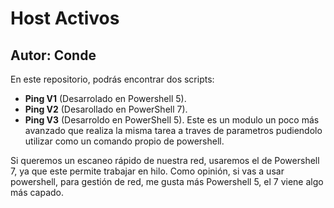 # Host Activos
## Autor: Conde

En este repositorio, podrás encontrar dos scripts: 
- **Ping V1** (Desarrolado en Powershell 5).
- **Ping V2** (Desarollado en PowerShell 7).
- **Ping V3** (Desarroldo en PowerShell 5). Este es un modulo un poco más avanzado que realiza la misma tarea a traves de parametros pudiendolo utilizar
como un comando propio de powershell. 

Si queremos un escaneo rápido de nuestra red, usaremos el de Powershell 7, ya que este permite trabajar en hilo. Como opinión, si 
vas a usar powershell, para gestión de red, me gusta más Powershell 5, el 7 viene algo más capado. 
